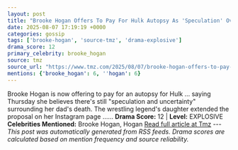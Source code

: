 ```yaml
---
layout: post
title: "Brooke Hogan Offers To Pay For Hulk Autopsy As 'Speculation' Over Death Remains"
date: 2025-08-07 17:19:19 +0000
categories: gossip
tags: ['brooke-hogan', 'source-tmz', 'drama-explosive']
drama_score: 12
primary_celebrity: brooke_hogan
source: tmz
source_url: "https://www.tmz.com/2025/08/07/brooke-hogan-offers-to-pay-for-hulk-autopsy/"
mentions: {'brooke_hogan': 6, ''hogan': 6}
---
```


Brooke Hogan is now offering to pay for an autopsy for Hulk ... saying Thursday she believes there's still "speculation and uncertainty" surrounding her dad's death. The wrestling legend's daughter extended the proposal on her Instagram page ...… **Drama Score:** 12 | **Level:** EXPLOSIVE **Celebrities Mentioned:** Brooke Hogan, Hogan [Read full article at Tmz](https://www.tmz.com/2025/08/07/brooke-hogan-offers-to-pay-for-hulk-autopsy/) --- *This post was automatically generated from RSS feeds. Drama scores are calculated based on mention frequency and source reliability.*